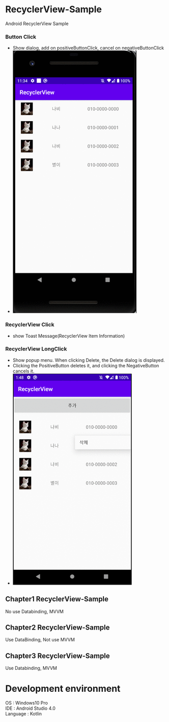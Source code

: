 # RecyclerView-Sample

Android RecyclerView Sample


### Button Click
- Show dialog, add on positiveButtonClick, cancel on negativeButtonClick
- ![Alt text](https://github.com/pyg1007/RecyclerView-Sample/blob/master/RecyclerViewClick.gif)


### RecyclerView Click
- show Toast Message(RecyclerView Item Information)


### RecyclerView LongClick
- Show popup menu. When clicking Delete, the Delete dialog is displayed.
- Clicking the PositiveButton deletes it, and clicking the NegativeButton cancels it.
- ![Alt text](https://github.com/pyg1007/RecyclerView-Sample/blob/master/RecyclerViewLongClick.gif)

## Chapter1 RecyclerView-Sample
No use Databinding, MVVM

## Chapter2 RecyclerView-Sample
Use DataBinding, Not use MVVM

## Chapter3 RecyclerView-Sample
Use Databinding, MVVM

# Development environment
  OS : Windows10 Pro   
  IDE : Android Studio 4.0   
  Language : Kotlin   
